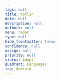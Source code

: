 ```yaml
---
tags: null
title: Kotlin
date: null
description: null
authors: null
menu: radar
type: null
hide_frontmatter: false
confidence: null
assign: null
priority: null
status: Adopt
quadrant: Languages
tag: Android
---
```


